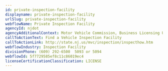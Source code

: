 ```yaml
---
id: private-inspection-facility
displayname: private-inspection-facility
urlSlug: private-inspection-facility
webflowName: Private Inspection Facility
agencyId: njdot
agencyAdditionalContext: Motor Vehicle Commission, Business Licensing Unit
callToActionText: Find a Vehicle Inspection Facility
callToActionLink: http://state.nj.us/mvc/inspection/inspecthow.htm
webflowIndustry: Inspection Facility
divisionPhone: (609) 292-6500  5093 or 5094
webflowId: 5f7729585ef8c11c86019ec4
licenseCertificationClassification: LICENSE
---
```

